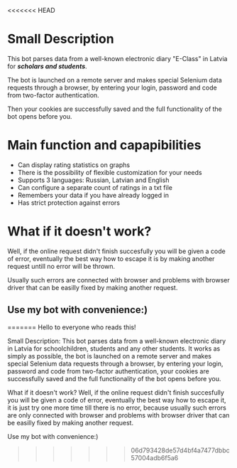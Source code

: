 <<<<<<< HEAD
# **Small Description**

This bot parses data from a well-known electronic diary "E-Class" in Latvia for **_scholars and
students_**.

The bot is launched on a remote server and makes special Selenium data requests through a browser,
by entering your login, password and code from two-factor authentication.

Then your cookies are successfully saved and the full functionality of the bot opens before you.

# **Main function and capapibilities** 

- Can display rating statistics on graphs
- There is the possibility of flexible customization for your needs
- Supports 3 languages: Russian, Latvian and English
- Can configure a separate count of ratings in a txt file
- Remembers your data if you have already logged in
- Has strict protection against errors

# **What if it doesn't work?**

Well, if the online request didn't finish succesfully
you will be given a code of error, eventually the best way how to escape it is by making another request untill no error will be thrown. 

Usually such errors are connected with browser and problems with browser driver that can be easilly fixed by making another request.

## Use my bot with convenience:)
=======
Hello to everyone who reads this!

Small Description:
This bot parses data from a well-known electronic diary in Latvia for schoolchildren, students and any other students.
It works as simply as possible, the bot is launched on a remote server and makes special Selenium data requests through a browser, by entering your login, password and code from two-factor authentication,
your cookies are successfully saved and the full functionality of the bot opens before you.

What if it doesn't work?
Well, if the online request didn't finish succesfully you will be given a code of error, eventually the best way how to escape it, it is just try one more time till there is no error, because usually such errors are
only connected with browser and problems with browser driver that can be easilly fixed by making another request.

Use my bot with convenience:)
>>>>>>> 06d793428de57d4bf4a7477dbbc57004adb6f5a6
